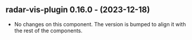   ## radar-vis-plugin 0.16.0 - (2023-12-18)
  
  * No changes on this component. The version is bumped to align it
    with the rest of the components.
